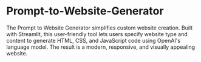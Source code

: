 # Prompt-to-Website-Generator
 The Prompt to Website Generator simplifies custom website creation. Built with Streamlit, this user-friendly tool lets users specify website type and content to generate HTML, CSS, and JavaScript code using OpenAI's language model. The result is a modern, responsive, and visually appealing website.
